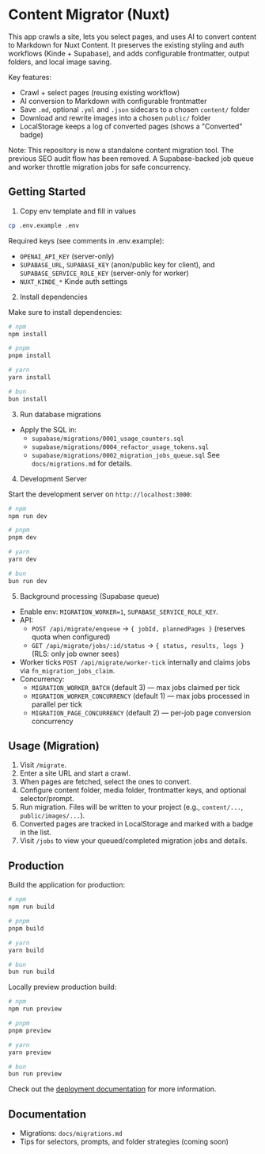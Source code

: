 # Content Migrator (Nuxt)

This app crawls a site, lets you select pages, and uses AI to convert content to Markdown for Nuxt Content. It preserves the existing styling and auth workflows (Kinde + Supabase), and adds configurable frontmatter, output folders, and local image saving.

Key features:

- Crawl + select pages (reusing existing workflow)
- AI conversion to Markdown with configurable frontmatter
- Save `.md`, optional `.yml` and `.json` sidecars to a chosen `content/` folder
- Download and rewrite images into a chosen `public/` folder
- LocalStorage keeps a log of converted pages (shows a "Converted" badge)

Note: This repository is now a standalone content migration tool. The previous SEO audit flow has been removed. A Supabase-backed job queue and worker throttle migration jobs for safe concurrency.

## Getting Started

1) Copy env template and fill in values

```bash
cp .env.example .env
```

Required keys (see comments in .env.example):

- `OPENAI_API_KEY` (server-only)
- `SUPABASE_URL`, `SUPABASE_KEY` (anon/public key for client), and `SUPABASE_SERVICE_ROLE_KEY` (server-only for worker)
- `NUXT_KINDE_*` Kinde auth settings

2) Install dependencies

Make sure to install dependencies:

```bash
# npm
npm install

# pnpm
pnpm install

# yarn
yarn install

# bun
bun install
```

3) Run database migrations

- Apply the SQL in:
  - `supabase/migrations/0001_usage_counters.sql`
  - `supabase/migrations/0004_refactor_usage_tokens.sql`
  - `supabase/migrations/0002_migration_jobs_queue.sql`
  See `docs/migrations.md` for details.

4) Development Server

Start the development server on `http://localhost:3000`:

```bash
# npm
npm run dev

# pnpm
pnpm dev

# yarn
yarn dev

# bun
bun run dev
```

5) Background processing (Supabase queue)

- Enable env: `MIGRATION_WORKER=1`, `SUPABASE_SERVICE_ROLE_KEY`.
- API:
  - `POST /api/migrate/enqueue` → `{ jobId, plannedPages }` (reserves quota when configured)
  - `GET /api/migrate/jobs/:id/status` → `{ status, results, logs }` (RLS: only job owner sees)
- Worker ticks `POST /api/migrate/worker-tick` internally and claims jobs via `fn_migration_jobs_claim`.
 - Concurrency:
   - `MIGRATION_WORKER_BATCH` (default 3) — max jobs claimed per tick
   - `MIGRATION_WORKER_CONCURRENCY` (default 1) — max jobs processed in parallel per tick
   - `MIGRATION_PAGE_CONCURRENCY` (default 2) — per-job page conversion concurrency

## Usage (Migration)

1. Visit `/migrate`.
2. Enter a site URL and start a crawl.
3. When pages are fetched, select the ones to convert.
4. Configure content folder, media folder, frontmatter keys, and optional selector/prompt.
5. Run migration. Files will be written to your project (e.g., `content/...`, `public/images/...`).
6. Converted pages are tracked in LocalStorage and marked with a badge in the list.
7. Visit `/jobs` to view your queued/completed migration jobs and details.

## Production

Build the application for production:

```bash
# npm
npm run build

# pnpm
pnpm build

# yarn
yarn build

# bun
bun run build
```

Locally preview production build:

```bash
# npm
npm run preview

# pnpm
pnpm preview

# yarn
yarn preview

# bun
bun run preview
```

Check out the [deployment documentation](https://nuxt.com/docs/getting-started/deployment) for more information.

## Documentation

- Migrations: `docs/migrations.md`
- Tips for selectors, prompts, and folder strategies (coming soon)
